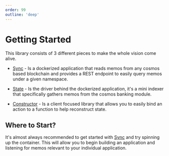 ```yaml
---
order: 99
outline: 'deep'
---
```


# Getting Started

This library consists of 3 different pieces to make the whole vision come alive.

- [Sync](../sync/index.md) - Is a dockerized application that reads memos from any cosmos based blockchain and provides a REST endpoint to easily query memos under a given namespace.

- [State](../state/index.md) - Is the driver behind the dockerized application, it's a mini indexer that specifically gathers memos from the cosmos banking module.

- [Constructor](../constructor/index.md) - Is a client focused library that allows you to easily bind an action to a function to help reconstruct state.

## Where to Start?

It's almost always recommended to get started with [Sync](../sync/index.md) and try spinning up the container. This will allow you to begin building an application and listening for memos relevant to your individual application.